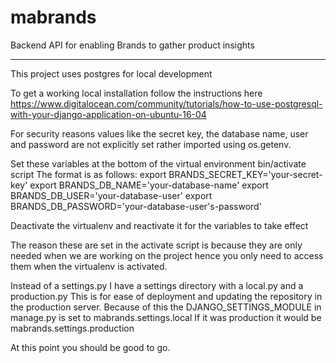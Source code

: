 # mabrands
Backend API for enabling Brands to gather product insights

-------------------------------------------------------------------------------
This project uses postgres for local development

To get a working local installation follow the instructions here https://www.digitalocean.com/community/tutorials/how-to-use-postgresql-with-your-django-application-on-ubuntu-16-04

For security reasons values like the secret key, the database name, user and password are not explicitly set rather imported using os.getenv.

Set these variables at the bottom of the virtual environment bin/activate script
The format is as follows:
  export BRANDS_SECRET_KEY='your-secret-key'
  export BRANDS_DB_NAME='your-database-name'
  export BRANDS_DB_USER='your-database-user'
  export BRANDS_DB_PASSWORD='your-database-user's-password'

Deactivate the virtualenv and reactivate it for the variables to take effect

The reason these are set in the activate script is because they are only needed when we are working on the project hence you only need to access them when the virtualenv is activated.

Instead of a settings.py I have a settings directory with a local.py and a production.py
This is for ease of deployment and updating the repository in the production server.
Because of this the DJANGO_SETTINGS_MODULE in manage.py is set to mabrands.settings.local
If it was production it would be mabrands.settings.production

At this point you should be good to go.


